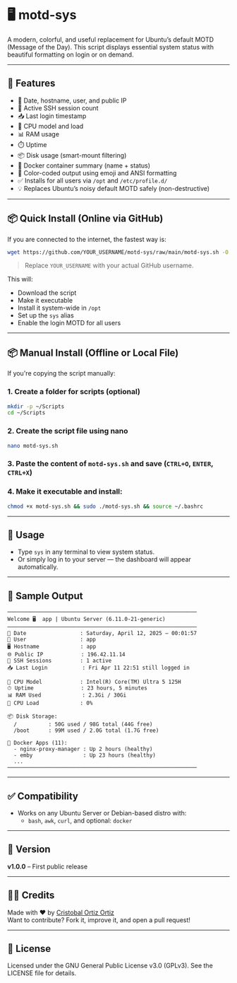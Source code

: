 # 🖥️ motd-sys

A modern, colorful, and useful replacement for Ubuntu’s default MOTD (Message of the Day). This script displays essential system status with beautiful formatting on login or on demand.

---

## 🚀 Features

- 📅 Date, hostname, user, and public IP
- 👥 Active SSH session count
- 📥 Last login timestamp
- 🧠 CPU model and load
- 📊 RAM usage
- ⏱️ Uptime
- 📦 Disk usage (smart-mount filtering)
- 🐳 Docker container summary (name + status)
- 🌈 Color-coded output using emoji and ANSI formatting
- ✅ Installs for all users via `/opt` and `/etc/profile.d/`
- 💡 Replaces Ubuntu’s noisy default MOTD safely (non-destructive)

---

## 📦 Quick Install (Online via GitHub)

If you are connected to the internet, the fastest way is:

```bash
wget https://github.com/YOUR_USERNAME/motd-sys/raw/main/motd-sys.sh -O motd-sys.sh && chmod +x motd-sys.sh && sudo ./motd-sys.sh && source ~/.bashrc
```

> Replace `YOUR_USERNAME` with your actual GitHub username.

This will:
- Download the script
- Make it executable
- Install it system-wide in `/opt`
- Set up the `sys` alias
- Enable the login MOTD for all users

---

## 📦 Manual Install (Offline or Local File)

If you're copying the script manually:

### 1. Create a folder for scripts (optional)
```bash
mkdir -p ~/Scripts
cd ~/Scripts
```

### 2. Create the script file using nano
```bash
nano motd-sys.sh
```

### 3. Paste the content of `motd-sys.sh` and save (`CTRL+O`, `ENTER`, `CTRL+X`)

### 4. Make it executable and install:
```bash
chmod +x motd-sys.sh && sudo ./motd-sys.sh && source ~/.bashrc
```

---

## 🔧 Usage

- Type `sys` in any terminal to view system status.
- Or simply log in to your server — the dashboard will appear automatically.

---

## 📁 Sample Output

```
────────────────────────────────────────────────────────────
Welcome 🖥️  app | Ubuntu Server (6.11.0-21-generic)
────────────────────────────────────────────────────────────
📅 Date                 : Saturday, April 12, 2025 – 00:01:57
🧑 User                 : app
🖥️ Hostname             : app
🌐 Public IP            : 196.42.11.14
👥 SSH Sessions         : 1 active
📥 Last Login           : Fri Apr 11 22:51 still logged in

🧠 CPU Model            : Intel(R) Core(TM) Ultra 5 125H
⏱ Uptime               : 23 hours, 5 minutes
📊 RAM Used             : 2.3Gi / 30Gi
🧮 CPU Load             : 0%

📦 Disk Storage:
  /          : 50G used / 98G total (44G free)
  /boot      : 99M used / 2.0G total (1.7G free)

🐳 Docker Apps (11):
  - nginx-proxy-manager : Up 2 hours (healthy)
  - emby                : Up 23 hours (healthy)
  ...
────────────────────────────────────────────────────────────
```

---

## ✅ Compatibility

- Works on any Ubuntu Server or Debian-based distro with:
  - `bash`, `awk`, `curl`, and optional: `docker`

---

## 📜 Version

**v1.0.0** – First public release

---

## 👨‍🔧 Credits

Made with ❤️ by [Cristobal Ortiz Ortiz](https://github.com/)  
Want to contribute? Fork it, improve it, and open a pull request!

---

## 🪪 License

Licensed under the GNU General Public License v3.0 (GPLv3). See the LICENSE file for details.
